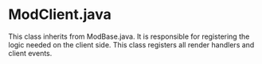 # ModClient.java
This class inherits from ModBase.java. It is responsible for registering the logic needed on the client side. This class 
registers all render handlers and client events.
